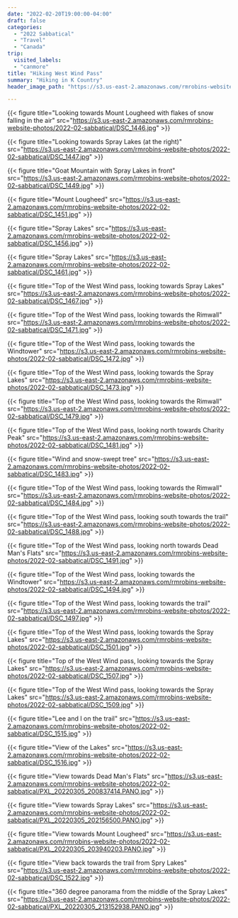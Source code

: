 ```yaml
---
date: "2022-02-20T19:00:00-04:00"
draft: false
categories:
  - "2022 Sabbatical"
  - "Travel"
  - "Canada"
trip:
  visited_labels:
  - "canmore"
title: "Hiking West Wind Pass"
summary: "Hiking in K Country"
header_image_path: "https://s3.us-east-2.amazonaws.com/rmrobins-website-photos/2022-02-sabbatical/DSC_1501.jpg"

---
```


{{< figure title="Looking towards Mount Lougheed with flakes of snow falling in the air" src="https://s3.us-east-2.amazonaws.com/rmrobins-website-photos/2022-02-sabbatical/DSC_1446.jpg" >}}

{{< figure title="Looking towards Spray Lakes (at the right)" src="https://s3.us-east-2.amazonaws.com/rmrobins-website-photos/2022-02-sabbatical/DSC_1447.jpg" >}}

{{< figure title="Goat Mountain with Spray Lakes in front" src="https://s3.us-east-2.amazonaws.com/rmrobins-website-photos/2022-02-sabbatical/DSC_1449.jpg" >}}

{{< figure title="Mount Lougheed" src="https://s3.us-east-2.amazonaws.com/rmrobins-website-photos/2022-02-sabbatical/DSC_1451.jpg" >}}

{{< figure title="Spray Lakes" src="https://s3.us-east-2.amazonaws.com/rmrobins-website-photos/2022-02-sabbatical/DSC_1456.jpg" >}}

{{< figure title="Spray Lakes" src="https://s3.us-east-2.amazonaws.com/rmrobins-website-photos/2022-02-sabbatical/DSC_1461.jpg" >}}

{{< figure title="Top of the West Wind pass, looking towards Spray Lakes" src="https://s3.us-east-2.amazonaws.com/rmrobins-website-photos/2022-02-sabbatical/DSC_1467.jpg" >}}

{{< figure title="Top of the West Wind pass, looking towards the Rimwall" src="https://s3.us-east-2.amazonaws.com/rmrobins-website-photos/2022-02-sabbatical/DSC_1471.jpg" >}}

{{< figure title="Top of the West Wind pass, looking towards the Windtower" src="https://s3.us-east-2.amazonaws.com/rmrobins-website-photos/2022-02-sabbatical/DSC_1472.jpg" >}}

{{< figure title="Top of the West Wind pass, looking towards the Spray Lakes" src="https://s3.us-east-2.amazonaws.com/rmrobins-website-photos/2022-02-sabbatical/DSC_1473.jpg" >}}

{{< figure title="Top of the West Wind pass, looking towards the Rimwall" src="https://s3.us-east-2.amazonaws.com/rmrobins-website-photos/2022-02-sabbatical/DSC_1479.jpg" >}}

{{< figure title="Top of the West Wind pass, looking north towards Charity Peak" src="https://s3.us-east-2.amazonaws.com/rmrobins-website-photos/2022-02-sabbatical/DSC_1481.jpg" >}}

{{< figure title="Wind and snow-swept tree" src="https://s3.us-east-2.amazonaws.com/rmrobins-website-photos/2022-02-sabbatical/DSC_1483.jpg" >}}

{{< figure title="Top of the West Wind pass, looking towards the Rimwall" src="https://s3.us-east-2.amazonaws.com/rmrobins-website-photos/2022-02-sabbatical/DSC_1484.jpg" >}}

{{< figure title="Top of the West Wind pass, looking south towards the trail" src="https://s3.us-east-2.amazonaws.com/rmrobins-website-photos/2022-02-sabbatical/DSC_1488.jpg" >}}

{{< figure title="Top of the West Wind pass, looking north towards Dead Man's Flats" src="https://s3.us-east-2.amazonaws.com/rmrobins-website-photos/2022-02-sabbatical/DSC_1491.jpg" >}}

{{< figure title="Top of the West Wind pass, looking towards the Windtower" src="https://s3.us-east-2.amazonaws.com/rmrobins-website-photos/2022-02-sabbatical/DSC_1494.jpg" >}}

{{< figure title="Top of the West Wind pass, looking towards the trail" src="https://s3.us-east-2.amazonaws.com/rmrobins-website-photos/2022-02-sabbatical/DSC_1497.jpg" >}}

{{< figure title="Top of the West Wind pass, looking towards the Spray Lakes" src="https://s3.us-east-2.amazonaws.com/rmrobins-website-photos/2022-02-sabbatical/DSC_1501.jpg" >}}

{{< figure title="Top of the West Wind pass, looking towards the Spray Lakes" src="https://s3.us-east-2.amazonaws.com/rmrobins-website-photos/2022-02-sabbatical/DSC_1507.jpg" >}}

{{< figure title="Top of the West Wind pass, looking towards the Spray Lakes" src="https://s3.us-east-2.amazonaws.com/rmrobins-website-photos/2022-02-sabbatical/DSC_1509.jpg" >}}

{{< figure title="Lee and I on the trail" src="https://s3.us-east-2.amazonaws.com/rmrobins-website-photos/2022-02-sabbatical/DSC_1515.jpg" >}}

{{< figure title="View of the Lakes" src="https://s3.us-east-2.amazonaws.com/rmrobins-website-photos/2022-02-sabbatical/DSC_1516.jpg" >}}

{{< figure title="View towards Dead Man's Flats" src="https://s3.us-east-2.amazonaws.com/rmrobins-website-photos/2022-02-sabbatical/PXL_20220305_200837414.PANO.jpg" >}}

{{< figure title="View towards Spray Lakes" src="https://s3.us-east-2.amazonaws.com/rmrobins-website-photos/2022-02-sabbatical/PXL_20220305_202156500.PANO.jpg" >}}

{{< figure title="View towards Mount Lougheed" src="https://s3.us-east-2.amazonaws.com/rmrobins-website-photos/2022-02-sabbatical/PXL_20220305_203940203.PANO.jpg" >}}


{{< figure title="View back towards the trail from Spry Lakes" src="https://s3.us-east-2.amazonaws.com/rmrobins-website-photos/2022-02-sabbatical/DSC_1522.jpg" >}}

{{< figure title="360 degree panorama from the middle of the Spray Lakes" src="https://s3.us-east-2.amazonaws.com/rmrobins-website-photos/2022-02-sabbatical/PXL_20220305_213152938.PANO.jpg" >}}
